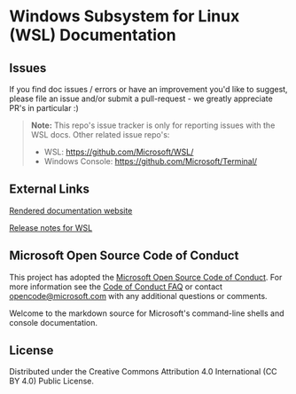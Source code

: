 # Windows Subsystem for Linux (WSL) Documentation

## Issues
If you find doc issues / errors or have an improvement you'd like to suggest, please file an issue and/or submit a pull-request - we greatly appreciate PR's in particular :)

> **Note:** This repo's issue tracker is only for reporting issues with the WSL docs.
> Other related issue repo's:
> * WSL: https://github.com/Microsoft/WSL/
> * Windows Console: https://github.com/Microsoft/Terminal/

## External Links

[Rendered documentation website](https://docs.microsoft.com/windows/wsl/) 

[Release notes for WSL](https://docs.microsoft.com/windows/wsl/release-notes)

## Microsoft Open Source Code of Conduct

This project has adopted the [Microsoft Open Source Code of Conduct](https://opensource.microsoft.com/codeofconduct/).
For more information see the [Code of Conduct FAQ](https://opensource.microsoft.com/codeofconduct/faq/) or contact [opencode@microsoft.com](mailto:opencode@microsoft.com) with any additional questions or comments.

Welcome to the markdown source for Microsoft's command-line shells and console documentation.

## License
Distributed under the Creative Commons Attribution 4.0 International (CC BY 4.0) Public License.
